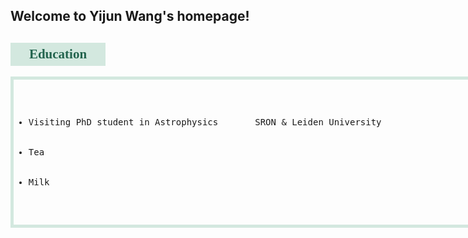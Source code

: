 ## Welcome to Yijun Wang's homepage!

<html>

<head>
<style>
#myEdu {
  width: 140px;
  background-color: #d3e8df;
  padding: 6px;
  text-align: center;
  color: #23644e;
  font-family: COPPERPLATE;
}
</style>
</head>

<style>
div {
  width:800px;
  border: 5px solid #d3e8df;
}
</style>
<body>

<h2 id="myEdu">Education</h2>
<div>
<pre>
<ul>
  <li>Visiting PhD student in Astrophysics       SRON &amp; Leiden University</li>
  <li>Tea</li>
  <li>Milk</li>
</ul>
</pre>
</div>

</body>
</html>
